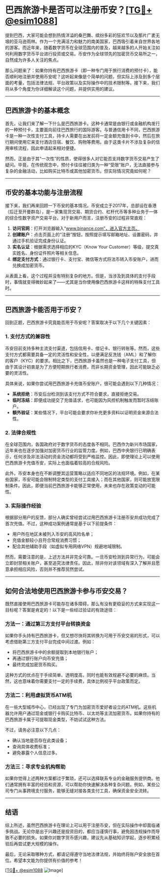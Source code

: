 # 巴西旅游卡是否可以注册币安？[[TG💪+ @esim1088](https://t.me/s/esim1088)]

提到巴西，大家可能会想到热情洋溢的桑巴舞、缤纷多彩的狂欢节以及那片广袤无垠的亚马逊雨林。作为一个充满活力和魅力的南美国家，巴西吸引着来自世界各地的游客。而近年来，随着数字货币在全球范围内的普及，越来越多的人开始关注如何利用数字货币平台进行投资或交易。币安作为全球领先的加密货币交易所之一，自然成为许多人关注的焦点。

那么问题来了：如果你持有巴西旅游卡（即一种专门用于旅行消费的预付卡），能否顺利地注册并使用币安呢？这听起来像是个简单的问题，但实际上涉及到多个层面的考量，包括法律法规、平台政策以及实际操作中的技术限制等。接下来，我们将从多个角度为你详细解读这个问题，并提供实用的建议。

---

## 巴西旅游卡的基本概念

首先，让我们来了解一下什么是巴西旅游卡。这种卡通常是由银行或金融机构发行的一种预付卡，主要面向前往巴西旅行的国际游客。与普通信用卡不同，巴西旅游卡是一种一次性支付工具，持卡人需要在出发前将一定金额充值到卡中，然后在旅行期间使用它来支付酒店住宿、餐饮、购物等费用。由于这类卡片不涉及复杂的信用审核流程，因此申请起来相对便捷。

然而，正是由于其“一次性”的性质，使得很多人对它能否支持数字货币交易产生了疑问。毕竟，在传统观念中，预付卡往往被归类为一种“受限”账户，无法直接参与复杂的金融活动，比如购买比特币或其他加密货币。但实际情况究竟如何呢？

---

## 币安的基本功能与注册流程

接下来，我们再来回顾一下币安的基本情况。币安成立于2017年，总部设在香港（后迁至开曼群岛），是一家集现货交易、期货合约、杠杆代币等多种业务于一体的综合性数字资产交易平台。对于新用户而言，注册币安的过程非常直观：

1. **访问官网**：打开浏览器输入“www.binance.com”，进入官方主页。
2. **创建账户**：点击页面上的“注册”按钮，按照提示填写邮箱地址、设置密码，并通过手机验证完成身份认证。
3. **实名认证**：根据需求选择相应的KYC（Know Your Customer）等级，提交真实姓名、身份证件照片等相关信息。
4. **绑定支付方式**：通过银行卡、支付宝、微信等方式将法币转入币安账户，进而兑换成加密货币。

从表面上看，这个过程并没有特别复杂的地方。但是，当涉及到具体的支付手段时，事情就变得微妙起来了——尤其是当你使用像巴西旅游卡这样的特殊支付工具时。

---

## 巴西旅游卡能否用于币安？

回到正题，巴西旅游卡究竟能否用于币安呢？答案取决于以下几个关键因素：

### 1. **支付方式的兼容性**
   币安目前支持多种主流支付渠道，包括信用卡、借记卡、银行转账等。然而，这些支付方式都需要具备一定的灵活性和安全性，以便满足反洗钱（AML）和了解你的客户（KYC）的要求。相比之下，巴西旅游卡虽然也是一种电子支付工具，但由于其设计初衷是为了方便短期旅行者消费，而非长期资金管理，因此可能缺乏必要的灵活性。

   具体来说，如果你尝试用巴西旅游卡充值币安账户，很可能会遇到以下几种情况：
   - **系统拒绝**：币安后台检测到该支付方式不符合要求，直接拒绝交易。
   - **临时冻结**：即便成功提交了充值请求，也可能因为风控机制触发而暂时冻结账户。
   - **额外验证**：某些情况下，平台可能会要求你补充更多资料以证明资金来源合法性。

### 2. **法律合规性**
   在全球范围内，各国政府对于数字货币的态度各不相同。巴西作为新兴市场国家，近年来也在逐步加强对加密货币行业的监管力度。例如，巴西中央银行已明确表示，任何涉及非法活动的资金流动都将受到严格监控。因此，即使理论上可以使用巴西旅游卡充值币安，实际上也面临着较高的合规风险。

   此外，币安本身也在不断调整其运营策略以适应不同地区的法规环境。例如，在某些国家，币安可能会限制特定类型的支付工具接入；而在其他国家，则可能放宽限制条件。因此，即便当前巴西旅游卡能够正常使用，未来也存在政策变动的可能性。

### 3. **实际操作经验**
   根据部分用户的反馈，部分人确实曾经尝试过用巴西旅游卡注册币安并成功完成了首次充值。不过，这种成功案例通常是基于以下前提条件：
   - 用户所在地区未被列入币安的高风险名单；
   - 充值金额较小且符合常规消费习惯；
   - 配合其他辅助手段（如虚拟专用网络VPN）规避地域限制。

   然而，需要注意的是，上述方法并非完全可靠。一旦币安检测到异常行为，可能会立即封禁相关账户，甚至追究法律责任。因此，除非你对该领域有深入了解并且愿意承担相应风险，否则并不推荐贸然尝试。

---

## 如何合法地使用巴西旅游卡参与币安交易？

既然直接使用巴西旅游卡可能存在诸多障碍，那么有没有更稳妥的方式来实现这一目标呢？答案是肯定的！以下是一些经过验证的有效途径：

### 方法一：通过第三方支付平台转换资金
   如果你手头持有巴西旅游卡，但又想尽快将其转换为可用于币安交易的形式，可以考虑借助第三方支付平台完成中间过渡。例如：
   - 将巴西旅游卡中的余额提取到本地银行账户；
   - 再通过银行账户向币安充值；
   - 最终完成加密货币购买。

   这种方式的优点在于手续简单、透明度高，同时也能有效规避不必要的麻烦。当然，这也意味着你需要支付一定的手续费，具体比例视乎平台政策而定。

### 方法二：利用虚拟货币ATM机
   在一些大型城市中心，已经出现了专门为加密货币爱好者设立的ATM机。这些机器允许用户通过现金或银行卡购买比特币、以太坊等主流加密货币。如果你持有的巴西旅游卡属于可提取现金类型，不妨试试这种方法。

   不过，请务必注意以下几点：
   - 确认当地是否存在此类设备；
   - 查询具体收费标准；
   - 避免暴露个人信息过多。

### 方法三：寻求专业机构帮助
   如果你觉得上述两种方案都过于繁琐，还可以选择联系专业的金融服务提供商。他们通常拥有丰富的经验和资源，可以帮助你快速解决各种复杂问题。例如，某些公司专门从事跨境支付服务，能够无缝对接各类支付工具，确保资金安全流转。

---

## 结语

综上所述，虽然巴西旅游卡在理论上可以用于注册币安，但在实际操作中却面临诸多挑战。无论你是出于兴趣还是投资目的，都应当谨慎行事，避免因违规操作而导致不必要的损失。如果你对数字货币感兴趣，建议先从基础知识学起，逐步积累经验后再尝试更大规模的操作。

最后，无论采取哪种方式，都请记得遵守当地法律法规，并始终将账户安全放在首位。希望本文能为你提供有价值的参考！

[[TG💪+ @esim1088](https://t.me/s/esim1088) ![Image](https://i.postimg.cc/4NQfJmqS/Snipaste-2025-05-13-00-14-12.png)]